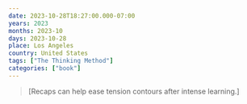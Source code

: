 ```yaml
---
date: 2023-10-28T18:27:00.000-07:00
years: 2023
months: 2023-10
days: 2023-10-28
place: Los Angeles
country: United States
tags: ["The Thinking Method"]
categories: ["book"]
---
```

> [Recaps can help ease tension contours after intense learning.]
